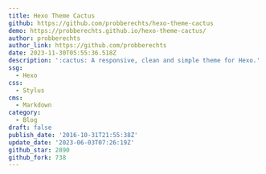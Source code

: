 ```yaml
---
title: Hexo Theme Cactus
github: https://github.com/probberechts/hexo-theme-cactus
demo: https://probberechts.github.io/hexo-theme-cactus/
author: probberechts
author_link: https://github.com/probberechts
date: 2023-11-30T05:55:36.518Z
description: ':cactus: A responsive, clean and simple theme for Hexo.'
ssg:
  - Hexo
css:
  - Stylus
cms:
  - Markdown
category:
  - Blog
draft: false
publish_date: '2016-10-31T21:55:38Z'
update_date: '2023-06-03T07:26:19Z'
github_star: 2890
github_fork: 738
---
```

